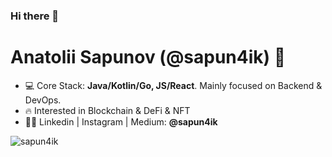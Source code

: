 ### Hi there 👋

<h1 align="left">Anatolii Sapunov (@sapun4ik) 👋</h1>

- 💻 Core Stack: **Java/Kotlin/Go, JS/React**. Mainly focused on Backend & DevOps.
- 🔥 Interested in Blockchain & DeFi & NFT
- 👨‍💻 Linkedin | Instagram | Medium: **@sapun4ik**

<p>&nbsp;<img align="left" src="https://github-readme-stats.vercel.app/api?username=sapun4ik&show_icons=true&hide_title=true" alt="sapun4ik" /></p>

<!--
**sapun4ik/sapun4ik** is a ✨ _special_ ✨ repository because its `README.md` (this file) appears on your GitHub profile.

Here are some ideas to get you started:

- 🔭 I’m currently working on ...
- 🌱 I’m currently learning ...
- 👯 I’m looking to collaborate on ...
- 🤔 I’m looking for help with ...
- 💬 Ask me about ...
- 📫 How to reach me: ...
- 😄 Pronouns: ...
- ⚡ Fun fact: ...
-->

